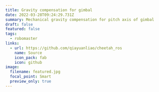 ```yaml
---
title: Gravity compensation for gimbal
date: 2022-03-28T09:24:29.731Z
summary: Mechanical gravity compensation for pitch axis of gimbal
draft: false
featured: false
tags:
  - robomaster
links:
  - url: https://github.com/qiayuanliao/cheetah_ros
    name: Source
    icon_pack: fab
    icon: github
image:
  filename: featured.jpg
  focal_point: Smart
  preview_only: true
---
```

